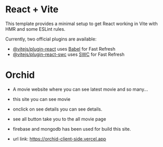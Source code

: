# React + Vite

This template provides a minimal setup to get React working in Vite with HMR and some ESLint rules.

Currently, two official plugins are available:

- [@vitejs/plugin-react](https://github.com/vitejs/vite-plugin-react/blob/main/packages/plugin-react/README.md) uses [Babel](https://babeljs.io/) for Fast Refresh
- [@vitejs/plugin-react-swc](https://github.com/vitejs/vite-plugin-react-swc) uses [SWC](https://swc.rs/) for Fast Refresh



# Orchid

* A movie website where you can see latest movie and so many...
* this site you can see movie 
* onclick on see details you can see details.
* see all button take you to the all movie page
* firebase and mongodb has been used for build this site.

* url link:  https://orchid-client-side.vercel.app




